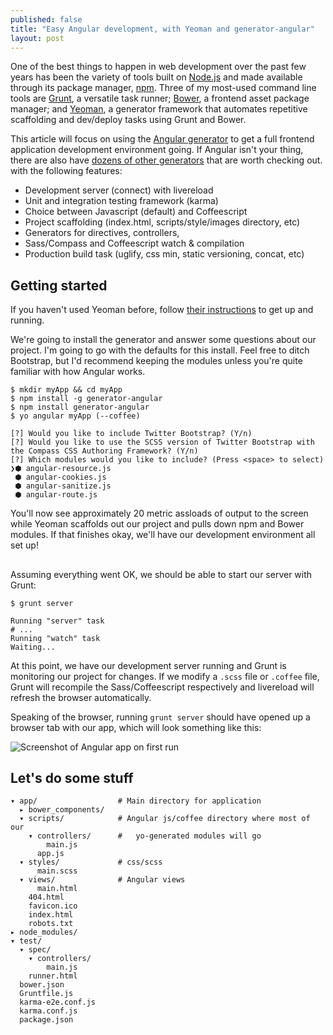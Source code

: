 ```yaml
---
published: false
title: "Easy Angular development, with Yeoman and generator-angular"
layout: post
---
```


One of the best things to happen in web development over the past few years has been the variety of tools built on [Node.js][1001] and made available through its package manager, [npm][1000]. Three of my most-used command line tools are [Grunt][0], a versatile task runner; [Bower][1], a frontend asset package manager; and [Yeoman][2], a generator framework that automates repetitive scaffolding and dev/deploy tasks using Grunt and Bower.

This article will focus on using the [Angular generator][3] to get a full frontend application development environment going. If Angular isn't your thing, there are also have [dozens of other generators][5] that are worth checking out. with the following features:

- Development server (connect) with livereload
- Unit and integration testing framework (karma)
- Choice between Javascript (default) and Coffeescript
- Project scaffolding (index.html, scripts/style/images directory, etc)
- Generators for directives, controllers, 
- Sass/Compass and Coffeescript watch & compilation
- Production build task (uglify, css min, static versioning, concat, etc)

## Getting started

If you haven't used Yeoman before, follow [their instructions][4] to get up and running. 

We're going to install the generator and answer some questions about our project. I'm going to go with the defaults for this install. Feel free to ditch Bootstrap, but I'd recommend keeping the modules unless you're quite familiar with how Angular works.

```shell
$ mkdir myApp && cd myApp
$ npm install -g generator-angular
$ npm install generator-angular
$ yo angular myApp (--coffee)

[?] Would you like to include Twitter Bootstrap? (Y/n)
[?] Would you like to use the SCSS version of Twitter Bootstrap with the Compass CSS Authoring Framework? (Y/n)
[?] Which modules would you like to include? (Press <space> to select)
❯⬢ angular-resource.js
 ⬢ angular-cookies.js
 ⬢ angular-sanitize.js
 ⬢ angular-route.js
```

You'll now see approximately 20 metric assloads of output to the screen while Yeoman scaffolds out our project and pulls down npm and Bower modules. If that finishes okay, we'll have our development environment all set up!

## 

Assuming everything went OK, we should be able to start our server with Grunt:

    $ grunt server
    
    Running "server" task
    # ... 
    Running "watch" task
    Waiting...

At this point, we have our development server running and Grunt is monitoring our project for changes. If we modify a `.scss` file or `.coffee` file, Grunt will recompile the Sass/Coffeescript respectively and livereload will refresh the browser automatically.

Speaking of the browser, running `grunt server` should have opened up a browser tab with our app, which will look something like this:

![Screenshot of Angular app on first run](/media/ng-generator-1.png)

## Let's do some stuff

```
▾ app/					# Main directory for application
  ▸ bower_components/   
  ▾ scripts/            # Angular js/coffee directory where most of our
    ▾ controllers/ 		#   yo-generated modules will go
        main.js
      app.js
  ▾ styles/           	# css/scss
      main.scss
  ▾ views/				# Angular views
      main.html
    404.html
    favicon.ico
    index.html
    robots.txt
▸ node_modules/
▾ test/
  ▾ spec/
    ▾ controllers/
        main.js
    runner.html
  bower.json
  Gruntfile.js
  karma-e2e.conf.js
  karma.conf.js
  package.json
```



[1000]: https://npmjs.org/
[1001]: http://nodejs.org/
[0]: http://gruntjs.com/
[1]: http://bower.io/
[2]: http://yeoman.io/
[3]: https://github.com/yeoman/generator-angular
[4]: http://yeoman.io/gettingstarted.html
[5]: http://yeoman.io/community-generators.html